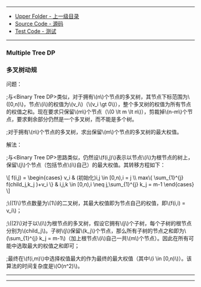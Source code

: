 --------
* [Upper Folder - 上一级目录](../../)
* [Source Code - 源码](https://github.com/zhaochenyou/Way-to-Algorithm/blob/master/src/DynamicProgramming/TreeDP/MultipleTreeDP.hpp)
* [Test Code - 测试](https://github.com/zhaochenyou/Way-to-Algorithm/blob/master/src/DynamicProgramming/TreeDP/MultipleTreeDP.cpp)

--------

### Multiple Tree DP
### 多叉树动规
<div>
问题：
<p id="i">;与&lt;Binary Tree DP&gt;类似，对于拥有\(n\)个节点的多叉树，其节点下标范围为\([0,n)\)，节点\(i\)的权值为\(v_i\)（\(v_i \gt 0\)），整个多叉树的权值为所有节点的权值之和。现在要求只保留\(m\)个节点（\(0 \lt m \lt n\)），剪裁掉\(n-m\)个节点，要求剩余部分仍然是一个多叉树，而不能是多个树。 </p>
<p id="i">;对于拥有\(n\)个节点的多叉树，求出保留\(m\)个节点的多叉树的最大权值。 </p>
解法：
<p id="i">;与&lt;Binary Tree DP&gt;思路类似，仍然设\(f(i,j)\)表示以节点\(i\)为根节点的树上，保留\(j\)个节点（包括节点\(i\)自己）的最大权值。其转移方程如下： </p>
\[
f(i,j) =
\begin{cases}
v_i & (初始化)i,j \in [0,n),i = j \\
max⁡\{ \sum_{1}^{j} f(child_j,k_j )+v_i \} & i,j,k \in [0,n),i \neq j,\sum_{1}^{j} k_j  = m-1
\end{cases}
\]
<p id="i">;\((1)\)节点数量为\(1\)的二叉树，其最大权值即为节点自己的权值，即\(f(i,i) = v_i\)； </p>
<p id="i">;\((2)\)对于以\(i\)为根节点的多叉树，假设它拥有\(j\)个子树，每个子树的根节点分别为\(child_j\)。子树\(j\)保留\(k_j\)个节点，那么所有子树的节点之和即为\(\sum_{1}^{j} k_j = m-1\)（加上根节点\(i\)自己一共\(m\)个节点）。因此在所有可能中选取最大的权值之和即可； </p>
<p id="i">;最终在\(f(i,m)\)中选择权值最大的作为最终的最大权值（其中\(i \in [0,n)\)）。该算法的时间复杂度是\(O(n^2)\)。 </p>
</div>

--------
--------
